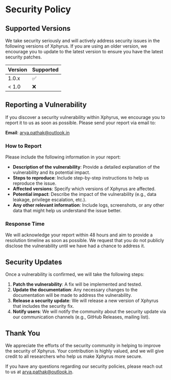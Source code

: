 # Security Policy

## Supported Versions

We take security seriously and will actively address security issues in the following versions of Xphyrus. If you are using an older version, we encourage you to update to the latest version to ensure you have the latest security patches.

| Version | Supported          |
| ------- | ------------------ |
| 1.0.x   | :white_check_mark:  |
| < 1.0   | :x:                |

## Reporting a Vulnerability

If you discover a security vulnerability within Xphyrus, we encourage you to report it to us as soon as possible. Please send your report via email to:

**Email**: [arya.pathak@outlook.in](mailto:arya.pathak@outlook.in)

### How to Report

Please include the following information in your report:

- **Description of the vulnerability**: Provide a detailed explanation of the vulnerability and its potential impact.
- **Steps to reproduce**: Include step-by-step instructions to help us reproduce the issue.
- **Affected versions**: Specify which versions of Xphyrus are affected.
- **Potential impact**: Describe the impact of the vulnerability (e.g., data leakage, privilege escalation, etc.).
- **Any other relevant information**: Include logs, screenshots, or any other data that might help us understand the issue better.

### Response Time

We will acknowledge your report within 48 hours and aim to provide a resolution timeline as soon as possible. We request that you do not publicly disclose the vulnerability until we have had a chance to address it.

## Security Updates

Once a vulnerability is confirmed, we will take the following steps:

1. **Patch the vulnerability**: A fix will be implemented and tested.
2. **Update the documentation**: Any necessary changes to the documentation will be made to address the vulnerability.
3. **Release a security update**: We will release a new version of Xphyrus that includes the security fix.
4. **Notify users**: We will notify the community about the security update via our communication channels (e.g., GitHub Releases, mailing list).

## Thank You

We appreciate the efforts of the security community in helping to improve the security of Xphyrus. Your contribution is highly valued, and we will give credit to all researchers who help us make Xphyrus more secure.

If you have any questions regarding our security policies, please reach out to us at [arya.pathak@outlook.in](mailto:arya.pathak@outlook.in).
